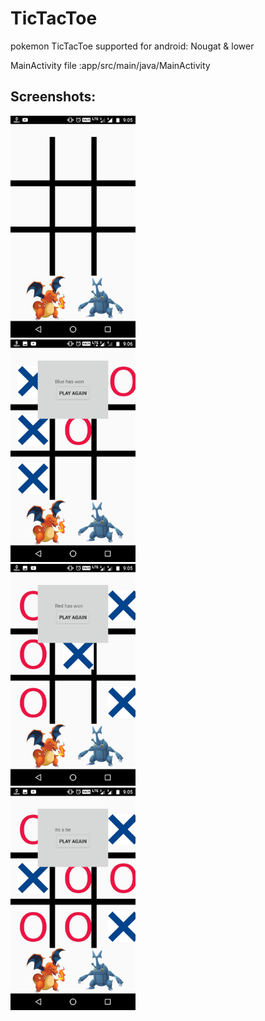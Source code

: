 # TicTacToe

pokemon TicTacToe supported for android: Nougat & lower


MainActivity file :app/src/main/java/MainActivity

## Screenshots:
<img src="img/none.jpeg" width="200">
<br>
<img src="img/blue.jpeg" width="200">
<br>
<img src="img/red.jpeg" width="200">
<br>
<img src="img/tie.jpeg" width="200">
